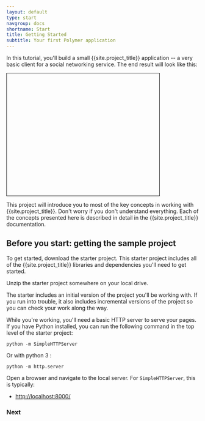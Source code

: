 ```yaml
---
layout: default
type: start
navgroup: docs
shortname: Start
title: Getting Started
subtitle: Your first Polymer application 
---
```


<style>
#download-button {
  background: #4285f4;
  color: #fff;
  font-size: 18px;
  fill: #fff;
}
#download-button:hover {
  background: #2a56c6;
}
#download-button::shadow #ripple {
  color: #fff;
}
.unquote-link {
  max-width: 400px;
}
.unquote-image {
  background-image: url(/images/unquote.png);
  background-size: cover;
  background-position: top;
  width: 400px;
  height: 320px;
  border: 1px solid black;
}
</style>


In this tutorial, you'll build a small {{site.project_title}} application -- a very basic client for a social networking service. The end result will look like this:

<div layout horizontal center-justified>
  <a href="/samples/tutorial/finished/index.html" layout horizontal flex class="unquote-link">
    <div class="unquote-image" flex></div>
  </a>
</div>

This project will introduce you to most of the key concepts in working with {{site.project_title}}. Don't worry if you don't understand everything. Each of the concepts presented here is described in detail in the {{site.project_title}} documentation.

## Before you start: getting the sample project

To get started, download the starter project. This starter project includes all of the {{site.project_title}} libraries and dependencies you'll need to get started.

<p layout horizontal center-justified>
  <a href="https://github.com/Polymer/polymer-tutorial/archive/master.zip">
    <paper-button icon="file-download" id="download-button" raisedButton label="Download Starter Project" onclick="downloadStarter()"></paper-button>
  </a>
</p>

Unzip the starter project somewhere on your local drive. 

The starter includes an initial version of the project you'll be working with. If you run into trouble, it also includes incremental versions of the project so you can check your work along the way. 

While you're working, you'll need a basic HTTP server to serve your pages. If you have Python installed, you can run the following command in the top level of the starter project:

    python -m SimpleHTTPServer 

Or with python 3 :

    python -m http.server

Open a browser and navigate to the local server. For `SimpleHTTPServer`, this is typically:

-  [http://localhost:8000/](http://localhost:8000/)

### Next

<a href="/docs/start/tutorial/step-1.html">
  <paper-button icon="arrow-forward" label="Step 1: Creating the app structure" raisedButton></paper-button>
</a>

